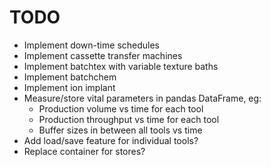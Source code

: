 TODO
====

- Implement down-time schedules
- Implement cassette transfer machines
- Implement batchtex with variable texture baths
- Implement batchchem
- Implement ion implant
- Measure/store vital parameters in pandas DataFrame, eg:
  - Production volume vs time for each tool
  - Production throughput vs time for each tool
  - Buffer sizes in between all tools vs time
- Add load/save feature for individual tools?
- Replace container for stores?

